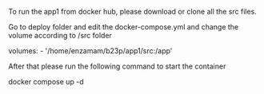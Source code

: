 To run the app1 from docker hub, please download or clone all the src files.

Go to deploy folder and edit the docker-compose.yml and change the volume according to /src folder

volumes:
      - '/home/enzamam/b23p/app1/src:/app'
	  
After that please run the following command to start the container

docker compose up -d